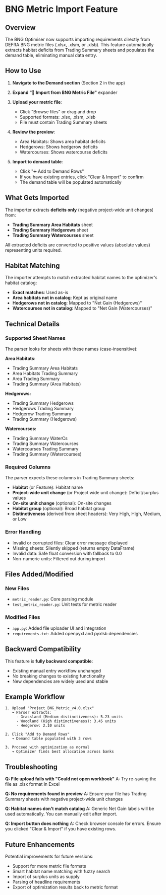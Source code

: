 # BNG Metric Import Feature

## Overview

The BNG Optimiser now supports importing requirements directly from DEFRA BNG metric files (.xlsx, .xlsm, or .xlsb). This feature automatically extracts habitat deficits from Trading Summary sheets and populates the demand table, eliminating manual data entry.

## How to Use

1. **Navigate to the Demand section** (Section 2 in the app)

2. **Expand "📄 Import from BNG Metric File"** expander

3. **Upload your metric file**:
   - Click "Browse files" or drag and drop
   - Supported formats: .xlsx, .xlsm, .xlsb
   - File must contain Trading Summary sheets

4. **Review the preview**:
   - Area Habitats: Shows area habitat deficits
   - Hedgerows: Shows hedgerow deficits  
   - Watercourses: Shows watercourse deficits

5. **Import to demand table**:
   - Click "➕ Add to Demand Rows"
   - If you have existing entries, click "Clear & Import" to confirm
   - The demand table will be populated automatically

## What Gets Imported

The importer extracts **deficits only** (negative project-wide unit changes) from:

- **Trading Summary Area Habitats** sheet
- **Trading Summary Hedgerows** sheet  
- **Trading Summary Watercourses** sheet

All extracted deficits are converted to positive values (absolute values) representing units required.

## Habitat Matching

The importer attempts to match extracted habitat names to the optimizer's habitat catalog:

- **Exact matches**: Used as-is
- **Area habitats not in catalog**: Kept as original name
- **Hedgerows not in catalog**: Mapped to "Net Gain (Hedgerows)"
- **Watercourses not in catalog**: Mapped to "Net Gain (Watercourses)"

## Technical Details

### Supported Sheet Names

The parser looks for sheets with these names (case-insensitive):

**Area Habitats:**
- Trading Summary Area Habitats
- Area Habitats Trading Summary
- Area Trading Summary
- Trading Summary (Area Habitats)

**Hedgerows:**
- Trading Summary Hedgerows
- Hedgerows Trading Summary
- Hedgerow Trading Summary
- Trading Summary (Hedgerows)

**Watercourses:**
- Trading Summary WaterCs
- Trading Summary Watercourses
- Watercourses Trading Summary
- Trading Summary (Watercourses)

### Required Columns

The parser expects these columns in Trading Summary sheets:
- **Habitat** (or Feature): Habitat name
- **Project-wide unit change** (or Project wide unit change): Deficit/surplus values
- **On-site unit change** (optional): On-site changes
- **Habitat group** (optional): Broad habitat group
- **Distinctiveness** (derived from sheet headers): Very High, High, Medium, or Low

### Error Handling

- Invalid or corrupted files: Clear error message displayed
- Missing sheets: Silently skipped (returns empty DataFrame)
- Invalid data: Safe float conversion with fallback to 0.0
- Non-numeric units: Filtered out during import

## Files Added/Modified

### New Files
- `metric_reader.py`: Core parsing module
- `test_metric_reader.py`: Unit tests for metric reader

### Modified Files
- `app.py`: Added file uploader UI and integration
- `requirements.txt`: Added openpyxl and pyxlsb dependencies

## Backward Compatibility

This feature is **fully backward compatible**:
- Existing manual entry workflow unchanged
- No breaking changes to existing functionality
- New dependencies are widely used and stable

## Example Workflow

```
1. Upload "Project_BNG_Metric_v4.0.xlsx"
   → Parser extracts:
     - Grassland (Medium distinctiveness): 5.23 units
     - Woodland (High distinctiveness): 3.45 units
     - Hedgerow: 2.10 units

2. Click "Add to Demand Rows"
   → Demand table populated with 3 rows

3. Proceed with optimization as normal
   → Optimizer finds best allocation across banks
```

## Troubleshooting

**Q: File upload fails with "Could not open workbook"**
A: Try re-saving the file as .xlsx format in Excel

**Q: No requirements found in preview**
A: Ensure your file has Trading Summary sheets with negative project-wide unit changes

**Q: Habitat names don't match catalog**
A: Generic Net Gain labels will be used automatically. You can manually edit after import.

**Q: Import button does nothing**
A: Check browser console for errors. Ensure you clicked "Clear & Import" if you have existing rows.

## Future Enhancements

Potential improvements for future versions:
- Support for more metric file formats
- Smart habitat name matching with fuzzy search
- Import of surplus units as supply
- Parsing of headline requirements
- Export of optimization results back to metric format
